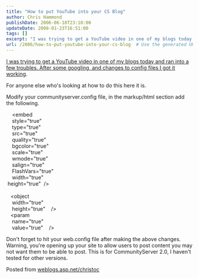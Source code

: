 ```yaml
---
title: "How to put YouTube into your CS Blog"
author: Chris Hammond
publishDate: 2006-06-10T23:10:00
updateDate: 2008-01-23T16:51:00
tags: []
excerpt: "I was trying to get a YouTube video in one of my blogs today and ran into a few troubles. After some googling, and changes to config files I got it working. For anyone else who's looking at how to do this here it is. Modify your communityserver.config file, in the markup/html section add the following. &nbsp;&nbsp;&nbsp;&nbsp;&lt;embed&nbsp;&nbsp;&nbsp; style=\"true\"&nbsp;&nbsp;&nbsp; type=\"true\"&nbsp;&nbsp;&nbsp; src=\"true\"&nbsp;&nbsp;&nbsp; quality=\"true\"&nbsp;&nbsp;&nbsp; bgcolor=\"true\"&nbsp;&nbsp;&nbsp; scale=\"true\"&nbsp;&nbsp;&nbsp; wmode=\"true\"&nbsp;&nbsp;&nbsp; salign=\"true\"&nbsp;&nbsp;&nbsp; FlashVars=\"true\" &nbsp;&nbsp;&nbsp; width=\"true\"&nbsp;height=\"true\"&nbsp;&nbsp;/&gt;&nbsp;&nbsp;&nbsp; &nbsp;&nbsp;&nbsp;&lt;object&nbsp;&nbsp;&nbsp;&nbsp;width=\"true\"&nbsp;&nbsp;&nbsp;&nbsp;height=\"true\"&nbsp;&nbsp;&nbsp;&nbsp;/&gt;&nbsp;&nbsp;&nbsp;&lt;param&nbsp;&nbsp;&nbsp;&nbsp;name=\"true\"&nbsp;&nbsp;&nbsp;&nbsp;value=\"true\"&nbsp;&nbsp;&nbsp;&nbsp;/&gt; Don't forget to hit your web.config file after making the above changes. Warning, you're opening up your site to allow users to post content you may not want them to be able to post. This is for CommunityServer 2.0, I haven't tested for other versions. Posted from..."
url: /2006/how-to-put-youtube-into-your-cs-blog  # Use the generated URL with year
---
```

<P><A href="https://sccaforums.com/blogs/christoc/archive/2006/06/10/Motor_Pull_Preperation_240Z.aspx">I was trying to get a YouTube video in one of my blogs today and ran into a few troubles. After some googling, and changes to config files I got it working</A>.</P> <P>For anyone else who's looking at how to do this here it is.</P> <P>Modify your communityserver.config file, in the markup/html section add the following.</P> <P>&nbsp;&nbsp;&nbsp;&nbsp;&lt;embed<BR>&nbsp;&nbsp;&nbsp; style="true"<BR>&nbsp;&nbsp;&nbsp; type="true"<BR>&nbsp;&nbsp;&nbsp; src="true"<BR>&nbsp;&nbsp;&nbsp; quality="true"<BR>&nbsp;&nbsp;&nbsp; bgcolor="true"<BR>&nbsp;&nbsp;&nbsp; scale="true"<BR>&nbsp;&nbsp;&nbsp; wmode="true"<BR>&nbsp;&nbsp;&nbsp; salign="true"<BR>&nbsp;&nbsp;&nbsp; FlashVars="true" <BR>&nbsp;&nbsp;&nbsp; width="true"<BR>&nbsp;height="true"&nbsp;&nbsp;/&gt;<BR>&nbsp;&nbsp;&nbsp; <BR>&nbsp;&nbsp;&nbsp;&lt;object<BR>&nbsp;&nbsp;&nbsp;&nbsp;width="true"<BR>&nbsp;&nbsp;&nbsp;&nbsp;height="true"&nbsp;&nbsp;&nbsp;&nbsp;/&gt;<BR>&nbsp;&nbsp;&nbsp;&lt;param<BR>&nbsp;&nbsp;&nbsp;&nbsp;name="true"<BR>&nbsp;&nbsp;&nbsp;&nbsp;value="true"&nbsp;&nbsp;&nbsp;&nbsp;/&gt;</P> <P>Don't forget to hit your web.config file after making the above changes. Warning, you're opening up your site to allow users to post content you may not want them to be able to post. This is for CommunityServer 2.0, I haven't tested for other versions.</P> Posted from <A href="https://weblogs.asp.net/christoc/">weblogs.asp.net/christoc</a>

